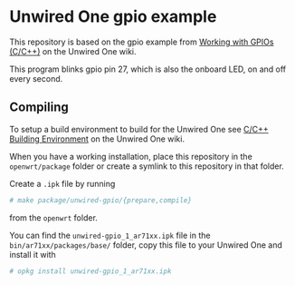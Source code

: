 # Unwired One gpio example

This repository is based on the gpio example from [Working with GPIOs (C/C++)][1] on the Unwired One wiki.

This program blinks gpio pin 27, which is also the onboard LED, on and off every second.

## Compiling

To setup a build environment to build for the Unwired One see [C/C++ Building Environment][2] on the Unwired One wiki.

When you have a working installation, place this repository in the `openwrt/package` folder or create a symlink to this repository in that folder.

Create a `.ipk` file by running

```bash
# make package/unwired-gpio/{prepare,compile}
```

from the `openwrt` folder.

You can find the `unwired-gpio_1_ar71xx.ipk` file in the `bin/ar71xx/packages/base/` folder, copy this file to your Unwired One and install it with

```bash
# opkg install unwired-gpio_1_ar71xx.ipk
```


[1]: hhttp://www.unwireddevices.com/wiki/index.php/Working_with_GPIOs_(C/C%2B%2B)
[2]: http://www.unwireddevices.com/wiki/index.php/C/C%2B%2B_Building_Environment